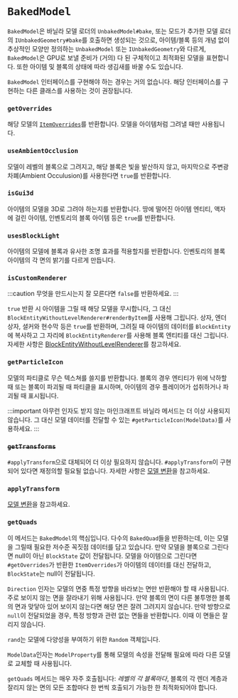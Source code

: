`BakedModel`
=============

`BakedModel`은 바닐라 모델 로더의 `UnbakedModel#bake`, 또는 모드가 추가한 모델 로더의 `IUnbakedGeometry#bake`를 호출하면 생성되는 것으로, 아이템/블록 등의 개념 없이 추상적인 모양만 정의하는 `UnbakedModel` 또는 `IUnbakedGeometry`와 다르게, `BakedModel`은 GPU로 보낼 준비가 (거의) 다 된 구체적이고 최적화된 모델을 표현합니다. 또한 아이템 및 블록의 상태에 따라 생김새를 바꿀 수도 있습니다.

`BakedModel` 인터페이스를 구현해야 하는 경우는 거의 없습니다. 해당 인터페이스를 구현하는 다른 클래스를 사용하는 것이 권장됩니다.

### `getOverrides`

해당 모델의 [`ItemOverrides`][overrides]를 반환합니다. 모델을 아이템처럼 그려낼 때만 사용됩니다.

### `useAmbientOcclusion`

모델이 레벨의 블록으로 그려지고, 해당 블록은 빛을 발산하지 않고, 마지막으로 주변광 차폐(Ambient Occulusion)를 사용한다면 `true`를 반환합니다.

### `isGui3d`

아이템의 모델을 3D로 그려야 하는지를 반환합니다. 땅에 떨어진 아이템 엔티티, 액자에 걸린 아이템, 인벤토리의 블록 아이템 등은 `true`를 반환합니다.  

### `usesBlockLight`

아이템의 모델에 블록과 유사한 조명 효과를 적용할지를 반환합니다. 인벤토리의 블록 아이템의 각 면의 밝기를 다르게 만듭니다.


### `isCustomRenderer`

:::caution
무엇을 만드시는지 잘 모른다면 `false`를 반환하세요.
:::

`true` 반환 시 아이템을 그릴 때 해당 모델을 무시합니다, 그 대신 `BlockEntityWithoutLevelRenderer#renderByItem`를 사용해 그립니다. 상자, 엔더 상자, 셜커와 현수막 등은 `true`를 반환하며, 그려질 때 아이템의 데이터를 `BlockEntity`에 복사하고 그 자리에 `BlockEntityRenderer`를 사용해 블록 엔티티를 대신 그립니다. 자세한 사항은 [BlockEntityWithoutLevelRenderer][bewlr]를 참고하세요.

### `getParticleIcon`

모델의 파티클로 무슨 텍스쳐를 쓸지를 반환합니다. 블록의 경우 엔티티가 위에 낙하할 때 또는 블록이 파괴될 때 파티클을 표시하며, 아이템의 경우 플레이어가 섭취하거나 파괴될 때 표시됩니다.

:::important
아무런 인자도 받지 않는 마인크래프트 바닐라 메서드는 더 이상 사용되지 않습니다. 그 대신 모델 데이터를 전달할 수 있는 `#getParticleIcon(ModelData)`를 사용하세요.
:::

### <s>`getTransforms`</s>

`#applyTransform`으로 대체되어 더 이상 필요하지 않습니다. `#applyTransform`이 구현되어 있다면 재정의할 필요될 없습니다. 자세한 사항은 [모델 변환][transform]을 참고하세요.

### `applyTransform`

[모델 변환][transform]을 참고하세요.

### `getQuads`

이 메서드는 `BakedModel`의 핵심입니다. 다수의 `BakedQuad`들을 반환하는데, 이는 모델을 그릴때 필요한 저수준 꼭짓점 데이터를 담고 있습니다. 만약 모델을 블록으로 그린다면 null이 아닌 `BlockState` 값이 전달됩니다. 모델을 아이템으로 그린다면 `#getOverrides`가 반환한 `ItemOverrides`가 아이템의 데이터를 대신 전달하고, `BlockState`는 null이 전달됩니다.

`Direction` 인자는 모델의 면중 특정 방향을 바라보는 면만 반환해야 할 때 사용됩니다. 주로 보이지 않는 면을 잘라내기 위해 사용됩니다. 만약 블록의 면이 다른 불투명한 블록의 면과 맞닿아 있어 보이지 않는다면 해당 면은 잘려 그려지지 않습니다. 만약 방향으로 `null`이 전달되었을 경우, 특정 방향과 관련 없는 면들을 반환합니다. 이때 이 면들은 잘리지 않습니다.

`rand`는 모델에 다양성을 부여하기 위한 `Random` 객체입니다.

`ModelData`인자는 `ModelProperty`를 통해 모델의 속성을 전달해 필요에 따라 다른 모델로 교체할 때 사용됩니다.

`getQuads` 메서드는 매우 자주 호출됩니다: *레벨의 각 블록마다*, 블록의 각 렌더 계층과 잘리지 않는 면의 모든 조합마다 한 번씩 호출되기 가능한 한 최적화되어야 합니다.

[overrides]: ./itemoverrides.md
[ambocc]: https://en.wikipedia.org/wiki/Ambient_occlusion
[bewlr]: ../../items/bewlr.md
[transform]: ./transform.md
